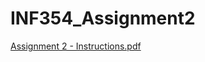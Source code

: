 # INF354_Assignment2

[Assignment 2 - Instructions.pdf](https://github.com/Mayu2101/INF354_Assignment2/files/11573766/Assignment.2.-.Instructions.pdf)
